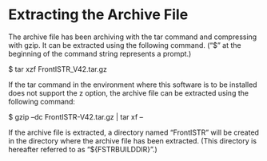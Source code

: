 # Extracting the Archive File

The archive file has been archiving with the tar command and compressing
with gzip. It can be extracted using the following command. (“\$” at the
beginning of the command string represents a prompt.)

\$ tar xzf FrontISTR\_V42.tar.gz

If the tar command in the environment where this software is to be
installed does not support the z option, the archive file can be
extracted using the following command:

\$ gzip –dc FrontISTR-V42.tar.gz | tar xf –

If the archive file is extracted, a directory named “FrontISTR” will be
created in the directory where the archive file has been extracted.
(This directory is hereafter referred to as “\${FSTRBUILDDIR}”.)
